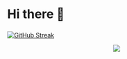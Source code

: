 # Hi there 👋

<!--
- 🔭 I’m currently working on ...
- 🌱 I’m currently learning Java
- 👯 I’m looking to collaborate on 
- 🤔 I’m looking for help with Spring Boot
- 💬 Ask me about Formula 1
-->

###

<a href="https://git.io/streak-stats"><img src="https://github-readme-streak-stats.herokuapp.com?user=LuisArjona&theme=transparent&hide_border=true" alt="GitHub Streak" /></a>
<p align="center"> <a href="https://github.com/ryo-ma/github-profile-trophy"><img src="https://github-profile-trophy.vercel.app/?username=LuisArjona" /></a> </p>

